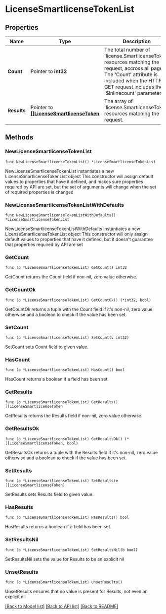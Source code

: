 # LicenseSmartlicenseTokenList

## Properties

Name | Type | Description | Notes
------------ | ------------- | ------------- | -------------
**Count** | Pointer to **int32** | The total number of &#39;license.SmartlicenseToken&#39; resources matching the request, accross all pages. The &#39;Count&#39; attribute is included when the HTTP GET request includes the &#39;$inlinecount&#39; parameter. | [optional] 
**Results** | Pointer to [**[]LicenseSmartlicenseToken**](LicenseSmartlicenseToken.md) | The array of &#39;license.SmartlicenseToken&#39; resources matching the request. | [optional] 

## Methods

### NewLicenseSmartlicenseTokenList

`func NewLicenseSmartlicenseTokenList() *LicenseSmartlicenseTokenList`

NewLicenseSmartlicenseTokenList instantiates a new LicenseSmartlicenseTokenList object
This constructor will assign default values to properties that have it defined,
and makes sure properties required by API are set, but the set of arguments
will change when the set of required properties is changed

### NewLicenseSmartlicenseTokenListWithDefaults

`func NewLicenseSmartlicenseTokenListWithDefaults() *LicenseSmartlicenseTokenList`

NewLicenseSmartlicenseTokenListWithDefaults instantiates a new LicenseSmartlicenseTokenList object
This constructor will only assign default values to properties that have it defined,
but it doesn't guarantee that properties required by API are set

### GetCount

`func (o *LicenseSmartlicenseTokenList) GetCount() int32`

GetCount returns the Count field if non-nil, zero value otherwise.

### GetCountOk

`func (o *LicenseSmartlicenseTokenList) GetCountOk() (*int32, bool)`

GetCountOk returns a tuple with the Count field if it's non-nil, zero value otherwise
and a boolean to check if the value has been set.

### SetCount

`func (o *LicenseSmartlicenseTokenList) SetCount(v int32)`

SetCount sets Count field to given value.

### HasCount

`func (o *LicenseSmartlicenseTokenList) HasCount() bool`

HasCount returns a boolean if a field has been set.

### GetResults

`func (o *LicenseSmartlicenseTokenList) GetResults() []LicenseSmartlicenseToken`

GetResults returns the Results field if non-nil, zero value otherwise.

### GetResultsOk

`func (o *LicenseSmartlicenseTokenList) GetResultsOk() (*[]LicenseSmartlicenseToken, bool)`

GetResultsOk returns a tuple with the Results field if it's non-nil, zero value otherwise
and a boolean to check if the value has been set.

### SetResults

`func (o *LicenseSmartlicenseTokenList) SetResults(v []LicenseSmartlicenseToken)`

SetResults sets Results field to given value.

### HasResults

`func (o *LicenseSmartlicenseTokenList) HasResults() bool`

HasResults returns a boolean if a field has been set.

### SetResultsNil

`func (o *LicenseSmartlicenseTokenList) SetResultsNil(b bool)`

 SetResultsNil sets the value for Results to be an explicit nil

### UnsetResults
`func (o *LicenseSmartlicenseTokenList) UnsetResults()`

UnsetResults ensures that no value is present for Results, not even an explicit nil

[[Back to Model list]](../README.md#documentation-for-models) [[Back to API list]](../README.md#documentation-for-api-endpoints) [[Back to README]](../README.md)


